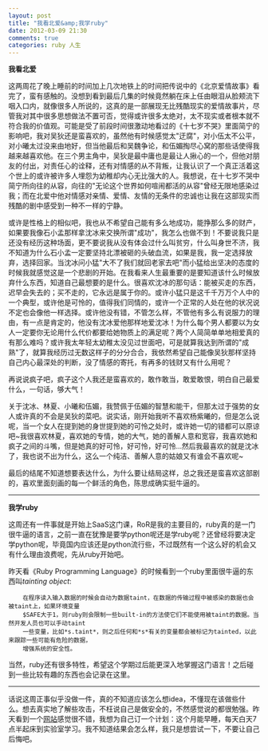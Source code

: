 ```yaml
---
layout: post
title: "我看北爱&amp;我学ruby"
date: 2012-03-09 21:30
comments: true
categories: ruby 人生
---
```


**我看北爱**

这两周花了晚上睡前的时间加上几次地铁上的时间把传说中的《北京爱情故事》看完了，蛮有感触的。没想到看到最后几集的时候竟然躺在床上任由眼泪从脸颊流下咽入口内，就像很多人所说的，这真的是一部展现无比残酷现实的爱情故事片，尽管我对其中很多思想做法不置可否，觉得或许很多太绝对，太不现实或者根本就不符合我的价值观。可能是受了前段时间很激动地看过的《十七岁不哭》里面简宁的影响吧，我对吴狄还是蛮喜欢的，虽然他有时候感觉太"迂腐"，对小伍太不公平，对小曦太过没来由地好，但当他最后和吴魏争论，和伍媚掏尽心窝的那些话使得我越来越喜欢他。在三个男主角中，吴狄是最中庸也是最让人揪心的一个，但他对朋友的付出，对责任心的诠释，还有对情感的从不背叛，让我认识了一个真正活着这个世上的或许被许多人埋怨为幼稚却内心无比强大的人。我想说，在十七岁不哭中简宁所向往的从容，向往的"无论这个世界如何喧闹都活的从容"曾经无限地感染过我；而在北爱中他对情感对亲情、爱情、友情的无条件的忠诚也让我在这部现实而残酷的剧中感受到一种不一样的宁静。

或许是性格上的相似吧，我也从不希望自己能有多么地成功，能挣那么多的财产，如果要我像石小孟那样拿沈冰来交换所谓"成功"，我怎么也做不到！不要说我只是还没有经历这种场面，更不要说我从没有体会过什么叫贫穷，什么叫身世不济，我不知道为什么石小孟一定要坚持北漂被砸的头破血流，如果是我，我一定选择放弃，选择回家。当沈冰问小猛"大不了我们就回老家去吧"而小猛给出坚决的态度的时候我就感觉这是一个悲剧的开始。在我看来人生最重要的是要知道该什么时候放弃什么东西，知道自己最想要的是什么。很喜欢沈冰的那句话：能被买走的东西，迟早会失去的；买不走的，它永远是属于你的。或许小猛只是这千千万万个人中的一个典型，或许他是可怜的，值得我们同情的，或许一个正常的人处在他的状况说不定也会像他一样选择。或许他没有错，不管怎么样，不管他有多么有说服力的理由，有一点是肯定的，他没有沈冰爱他那样地爱沈冰！为什么每个男人都要以为女人一定要你无论用什么代价都要给她物质上的满足呢？两个人简简单单地相爱真的有那么难吗？或许我太年轻太幼稚太没见过世面吧，可是就算我达到所谓的"成熟"了，就算我经历过无数这样子的分分合合，我依然希望自己能像吴狄那样坚持自己内心最深处的判断，没了情感的寄托，有再多的钱财又有什么用呢？

再说说疯子吧，疯子这个人我还是蛮喜欢的，敢作敢当，敢爱敢恨，明白自己最爱什么，一句话，够大气！

关于沈冰、林夏、小曦和伍媚，我赞佩于伍媚的智慧和能干，但那太过于强势的女人或许真的不会是吴狄的菜吧。说实话，刚开始我听不喜欢杨紫曦的，但是怎么说呢，当一个女人在提到她的身世提到她的可怜之处时，或许她一切的错都可以原谅吧~我很喜欢林夏，喜欢她的专情，她的大气，她的善解人意和宽容，我喜欢她和疯子之间的斗嘴，但是她真的好可怜，好可怜，好可怜...然后我最喜欢的就是沈冰了，我也说不出为什么，这么一个纯洁、善解人意的姑娘又有谁会不喜欢呢~

最后的结尾不知道想要表达什么，为什么要让结局这样，总之我还是蛮喜欢这部剧的，喜欢里面刻画的每一个鲜活的角色，陈思成确实挺牛逼的。

- - - - - - - -

**我学ruby**

这周还有一件事就是开始上SaaS这门课，RoR是我的主要目的，ruby真的是一门很牛逼的语言，之前一直在犹豫是要学python呢还是学ruby呢？还曾经将要决定学python呢，毕竟国内应该还是python流行些，不过既然有一个这么好的机会又有什么理由浪费呢，先从ruby开始吧。

昨天看《Ruby Programming Language》的时候看到一个ruby里面很牛逼的东西叫*tainting object*:

        在程序读入输入数据的时候会自动为数据taint，在数据的传输过程中被感染的数据也会被taint上，如果环境变量
        $SAFE大于1，则ruby则会限制一些built-in的方法使它们不能使用被taint的数据。当然开发人员也可以手动taint
        一些变量，比如*s.taint*，则之后任何和*s*有关的变量都会被标记为tainted，以此来跟踪一些可能有危险的数据，
        增强系统的安全性。

当然，ruby还有很多特性，希望这个学期过后能更深入地掌握这门语言！之后碰到一些比较有趣的东西也会记录在这里。

- - - - - - - -

话说这周正事似乎没做一件，真的不知道应该怎么想idea，不懂现在该做些什么。想去真实地了解些攻击，不枉说自己是做安全的，不然感觉说的都很勉强。昨天看到一个[网站](http://www.xfocus.net/ "xfocus")感觉很不错，我想为自己订一个计划：这个月能早睡，每天白天7点半起床到实验室学习。我不知道结果会怎么样，我只是想尝试一下，不要让自己后悔吧。
